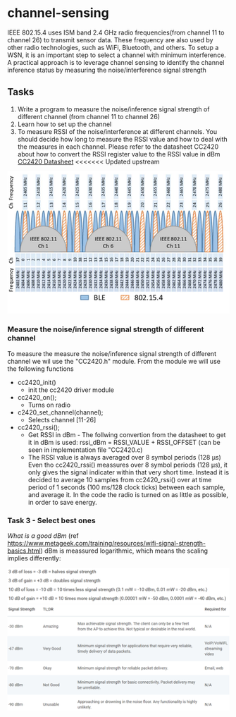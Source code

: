 # channel-sensing #

IEEE 802.15.4 uses ISM band 2.4 GHz radio frequencies(from channel 11 to channel 26) to transmit sensor
data. These frequency are also used by other radio technologies, such as WiFi, Bluetooth, and others. To
setup a WSN, it is an important step to select a channel with minimum interference. A practical approach
is to leverage channel sensing to identify the channel inference status by measuring the
noise/interference signal strength

## Tasks
1. Write a program to measure the noise/inference signal strength of different channel (from channel
11 to channel 26)
2. Learn how to set up the channel 
3. To measure RSSI of the noise/interference at different channels. You should decide how long to
measure the RSSI value and how to deal with the measures in each channel. Please refer to the
datasheet CC2420 about how to convert the RSSI register value to the RSSI value in dBm
[CC2420 Datasheet](https://www.ti.com/product/CC2420)
<<<<<<< Updated upstream

![Screenshot](images/channels.PNG)

### Measure the noise/inference signal strength of different channel
To measure the measure the noise/inference signal strength of different channel we wil use the "CC2420.h" module. From the module we will use the following functions
*  cc2420_init()            
    * init the cc2420 driver module
*  cc2420_on();
    * Turns on radio
*  c2420_set_channel(channel);
    * Selects channel [11-26]
*  cc2420_rssi();              
    * Get RSSI in dBm - The follwing convertion from the datasheet to get it in dBm is used: rssi_dBm = RSSI_VALUE + RSSI_OFFSET (can be seen in implementation file "CC2420.c)
    * The RSSI value is always averaged over 8 symbol periods (128 μs)
Even tho cc2420_rssi() meassures over 8 symbol periods (128 μs), it only gives the signal indicater within that very short time. Instead it is decided to average 10 samples from cc2420_rssi() over at time period of 1 seconds (100 ms/128 clock ticks) between each sample, and average it. In the code the radio is turned on as little as possible, in order to save energy.

### Task 3 - Select best ones

*What is a good dBm* (ref https://www.metageek.com/training/resources/wifi-signal-strength-basics.html)
dBm is meassured logarithmic, which means the scaling implies differently:

![Screenshot](images/dBmRules.PNG)
![Screenshot](images/quality.PNG)






